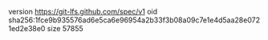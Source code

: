 version https://git-lfs.github.com/spec/v1
oid sha256:1fce9b935576ad6e5ca6e96954a2b33f3b08a09c7e1e4d5aa28e0721ed2e38e0
size 57855
